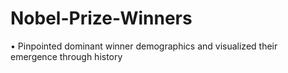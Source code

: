 # Nobel-Prize-Winners

•	Pinpointed dominant winner demographics and visualized their emergence through history

